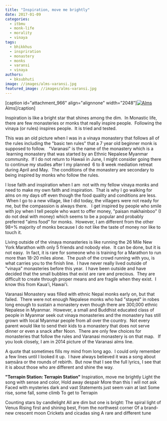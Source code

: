 ```yaml
---
title: "Inspiration, move me brightly"
date: 2017-01-09
categories: 
  - itbmu
  - monk-life
  - morality
  - vinaya
tags: 
  - bhikkhus
  - inspriration
  - monastery
  - monks
  - varansi
  - vinaya
authors: 
  - bksubhuti
image: //images/alms-varansi.jpg
featured_image: //images/alms-varansi.jpg
---
```


\[caption id="attachment\_966" align="alignnone" width="2048"\][![Alms](assets/images/alms-varansi.jpg)](https://subhuti.withmetta.net/wp-content/uploads/2017/01/alms-varansi.jpg) Alms\[/caption\]

Inspiration is like a bright star that shines among the dim.  In Monastic life, there are few monasteries or monks that really inspire people.  Following the vinaya (or rules) inspires people.  It is tried and tested.

This was an old picture when I was in a vinaya monastery that follows all of the rules including the "basic ten rules" that a 7 year old beginner monk is supposed to follow.   "Varanasi" is the name of the monastery which is a  learning monastery that was started by an Ethnic Nepalese Myanmar community.  If I do not return to Hawaii in June, I might consider going there to continue my studies after I my planned  6 to 8 week mediation retreat during April and May.  The conditions of the monastery are secondary to being inspired by monks who follow the rules.

I lose faith and inspiration when I am  not with my fellow vinaya monks and need to make my own faith and inspiration.  That is why I go walking for alms on my days off even though the food quality and conditions are less.  When I go to a new village, like I did today, the villagers were not ready for me, but the compassion is always there.   I get inspired by people who smile with joy when I tell people who want to offer money, "paisan makhainboo" (I do not deal with money) which seems to be a popular and probably preferred "alms food" for monks.  However, I am different from the other 98+% majority of monks because I do not like the taste of money nor like to touch it.

Living outside of the vinaya monasteries is like running the 26 Mile New York Marathon with only 5 friends and nobody else.  It can be done, but it is not easy.  In fact, it is rare for someone who is training for a Marathon to run more than 18-20 miles alone.  The push of the crowd running with you, is what carries you to the finish line.  I have never really lived outside of "vinaya" monasteries before this year.  I have been outside and have decided that the small bubbles that exist are rare and precious.  They are difficult to create through proper means and are fragile when they exist.  I know this from Kaua'i, Hawai'i.

Varanasi Monastery was filled with ethnic Nepal monks early on, but that failed.  There were not enough Nepalese monks who had "stayed" in robes long enough to sustain a monastery even though there are 300,000 ethnic Nepalese in Myanmar.  However, a small and Buddhist educated class of people in Myanmar seek out vinaya monasteries and the monastery has still grown with local Myanmar people from all over the country.  Not every parent would like to send their kids to a monastery that does not serve dinner or even a snack after Noon.  There are only few choices for monasteries that follow the rules and Varanasi monastery is on that map.   If you look closely, I am in 2014 picture of the Varanasi alms line.

A quote that sometimes fills my mind from long ago.  I could only remember a few lines until I looked it up.  I have always believed it was a song about saṃsāra or the rounds of rebirth.  But now that I see the full lyrics, I see that it is about those who are different and shine the way.

**"Terrapin Station: Terrapin Station"** Inspiration, move me brightly Light the song with sense and color, Hold away despair More than this I will not ask Faced with mysteries dark and vast Statements just seem vain at last Some rise, some fall, some climb To get to Terrapin

Counting stars by candlelight All are dim but one is bright: The spiral light of Venus Rising first and shining best, From the northwest corner Of a brand-new crescent moon Crickets and cicadas sing A rare and different tune